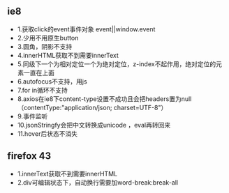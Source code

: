 ## ie8

- 1.获取click的event事件对象 event||window.event
- 2.少用不用原生button
- 3.圆角，阴影不支持
- 4.innerHTML获取不到需要innerText
- 5.同级下一个为相对定位一个为绝对定位，z-index不起作用，绝对定位的元素一直在上面
- 6.autofocus不支持，用js
- 7.for in循环不支持
- 8.axios在ie8下content-type设置不成功且会把headers置为null（contentType:"application/json; charset=UTF-8"）
- 9.事件监听
- 10.jsonStringfy会把中文转换成unicode ，eval再转回来
- 11.hover后状态不消失

## firefox 43

- 1.innerText获取不到需要innerHTML
- 2.div可编辑状态下，自动换行需要加word-break:break-all
